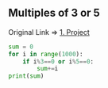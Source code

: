 ## Multiples of 3 or 5
Original Link => [1. Project](https://projecteuler.net/problem=1)
```python
sum = 0
for i in range(1000):
    if i%3==0 or i%5==0:
        sum+=i
print(sum)

```
